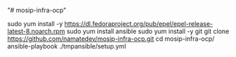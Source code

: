 "# mosip-infra-ocp" 

sudo yum install -y https://dl.fedoraproject.org/pub/epel/epel-release-latest-8.noarch.rpm
sudo yum install ansible
sudo yum install -y git
git clone https://github.com/namatedev/mosip-infra-ocp.git
cd mosip-infra-ocp/
ansible-playbook ./tmpansible/setup.yml